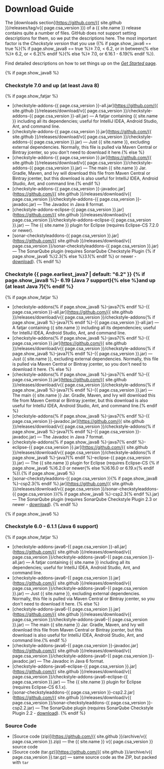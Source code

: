 # Download Guide

The [downloads section](https://github.com/{{ site.github }}/releases/tag/v{{ page.csa_version }}) of a {{ site.name }} release
contains quite a number of files. GitHub does not support setting descriptions for them, so we put the
descriptions here. The most important factor is the *Checkstyle version* that you use ({%
  if page.show_java6 == true %}{% if page.show_java8 == true %}&ge;&nbsp;7.0, &lt;&nbsp;6.2, or in between{%
  else %}&ge;&nbsp;6.2, or &lt;&nbsp;6.2{% endif %}{%
  else %}&ge;&nbsp;7.0, or 6.16.1 - 6.19{% endif %}).

<div class="alert alert-info">
  <p>Find detailed descriptions on how to set things up on the <a href="{{ site.baseurl }}/run.html"><i>Get Started</i> page</a>.</p>
</div>

{% if page.show_java8 %}
### Checkstyle 7.0 and up (at least Java&nbsp;8)
{% if page.show_fatjar %}
 - [checkstyle-addons-{{ page.csa_version }}-all.jar](https://github.com/{{ site.github }}/releases/download/v{{ page.csa_version }}/checkstyle-addons-{{ page.csa_version }}-all.jar) —
   A fatjar containing {{ site.name }} including all its dependencies; useful for IntelliJ IDEA, Android Studio, Ant,
   and command line.
 - [checkstyle-addons-{{ page.csa_version }}.jar](https://github.com/{{ site.github }}/releases/download/v{{ page.csa_version }}/checkstyle-addons-{{ page.csa_version }}.jar) —
   Just {{ site.name }}, excluding external dependencies. Normally, this file is pulled via Maven Central or Bintray
   jcenter, so you don't need to download it here.{% else %}
 - [checkstyle-addons-{{ page.csa_version }}.jar](https://github.com/{{ site.github }}/releases/download/v{{ page.csa_version }}/checkstyle-addons-{{ page.csa_version }}.jar) —
   The main {{ site.name }} Jar. Gradle, Maven, and Ivy will download this file from Maven Central or Bintray jcenter,
   but this download is also useful for IntelliJ IDEA, Android Studio, Ant, and command line.{% endif %}
 - [checkstyle-addons-{{ page.csa_version }}-javadoc.jar](https://github.com/{{ site.github }}/releases/download/v{{ page.csa_version }}/checkstyle-addons-{{ page.csa_version }}-javadoc.jar) —
   The Javadoc in Java&nbsp;8 format.
 - [checkstyle-addons-eclipse-{{ page.csa_version }}.jar](https://github.com/{{ site.github }}/releases/download/v{{ page.csa_version }}/checkstyle-addons-eclipse-{{ page.csa_version }}.jar) —
   The {{ site.name }} plugin for Eclipse (requires Eclipse-CS 7.2.0 or newer).
 - [sonar-checkstyleaddons-{{ page.csa_version }}.jar](https://github.com/{{ site.github }}/releases/download/v{{ page.csa_version }}/sonar-checkstyleaddons-{{ page.csa_version }}.jar) —
   The SonarQube plugin (requires SonarQube Checkstyle Plugin {% if page.show_java6 %}2.3{% else %}3.1{% endif %} or newer - [download](https://github.com/checkstyle/sonar-checkstyle/releases)).
{% endif %}

### Checkstyle {{ page.earliest_java7 | default: "6.2" }} {% if page.show_java8 %}- 6.19 (Java&nbsp;7 support){% else %}and up (at least Java&nbsp;7){% endif %}

{% if page.show_fatjar %}
 - [checkstyle-addons{% if page.show_java8 %}-java7{% endif %}-{{ page.csa_version }}-all.jar](https://github.com/{{ site.github }}/releases/download/v{{ page.csa_version }}/checkstyle-addons{% if page.show_java8 %}-java7{% endif %}-{{ page.csa_version }}-all.jar) —
   A fatjar containing {{ site.name }} including all its dependencies; useful for IntelliJ IDEA, Android Studio, Ant,
   and command line.
 - [checkstyle-addons{% if page.show_java8 %}-java7{% endif %}-{{ page.csa_version }}.jar](https://github.com/{{ site.github }}/releases/download/v{{ page.csa_version }}/checkstyle-addons{% if page.show_java8 %}-java7{% endif %}-{{ page.csa_version }}.jar) —
   Just {{ site.name }}, excluding external dependencies. Normally, this file is pulled via Maven Central or Bintray
   jcenter, so you don't need to download it here. {% else %}
 - [checkstyle-addons{% if page.show_java8 %}-java7{% endif %}-{{ page.csa_version }}.jar](https://github.com/{{ site.github }}/releases/download/v{{ page.csa_version }}/checkstyle-addons{% if page.show_java8 %}-java7{% endif %}-{{ page.csa_version }}.jar) —
   The main {{ site.name }} Jar. Gradle, Maven, and Ivy will download this file from Maven Central or Bintray jcenter,
   but this download is also useful for IntelliJ IDEA, Android Studio, Ant, and command line.{% endif %}
 - [checkstyle-addons{% if page.show_java8 %}-java7{% endif %}-{{ page.csa_version }}-javadoc.jar](https://github.com/{{ site.github }}/releases/download/v{{ page.csa_version }}/checkstyle-addons{% if page.show_java8 %}-java7{% endif %}-{{ page.csa_version }}-javadoc.jar) —
   The Javadoc in Java&nbsp;7 format.
 - [checkstyle-addons{% if page.show_java8 %}-java7{% endif %}-eclipse-{{ page.csa_version }}.jar](https://github.com/{{ site.github }}/releases/download/v{{ page.csa_version }}/checkstyle-addons{% if page.show_java8 %}-java7{% endif %}-eclipse-{{ page.csa_version }}.jar) —
   The {{ site.name }} plugin for Eclipse (requires Eclipse-CS {% if page.show_java6 %}6.2.0 or newer{% else %}6.16.0 or 6.19.x{% endif %}).{% if page.show_java6 %}
 - [sonar-checkstyleaddons-{{ page.csa_version }}{% if page.show_java8 %}-csp2.3{% endif %}.jar](https://github.com/{{ site.github }}/releases/download/v{{ page.csa_version }}/sonar-checkstyleaddons-{{ page.csa_version }}{% if page.show_java8 %}-csp2.3{% endif %}.jar) —
   The SonarQube plugin (requires SonarQube Checkstyle Plugin 2.3 or newer - [download](https://github.com/checkstyle-addons/sonar-checkstyle/releases)).
{% endif %}

{% if page.show_java6 %}
### Checkstyle 6.0 - 6.1.1 (Java&nbsp;6 support)

{% if page.show_fatjar %}
 - [checkstyle-addons-java6-{{ page.csa_version }}-all.jar](https://github.com/{{ site.github }}/releases/download/v{{ page.csa_version }}/checkstyle-addons-java6-{{ page.csa_version }}-all.jar) —
   A fatjar containing {{ site.name }} including all its dependencies; useful for IntelliJ IDEA, Android Studio, Ant,
   and command line.
 - [checkstyle-addons-java6-{{ page.csa_version }}.jar](https://github.com/{{ site.github }}/releases/download/v{{ page.csa_version }}/checkstyle-addons-java6-{{ page.csa_version }}.jar) —
   Just {{ site.name }}, excluding external dependencies. Normally, this file is pulled via Maven Central or Bintray
   jcenter, so you don't need to download it here. {% else %}
 - [checkstyle-addons-java6-{{ page.csa_version }}.jar](https://github.com/{{ site.github }}/releases/download/v{{ page.csa_version }}/checkstyle-addons-java6-{{ page.csa_version }}.jar) —
   The main {{ site.name }} Jar. Gradle, Maven, and Ivy will download this file from Maven Central or Bintray jcenter,
   but this download is also useful for IntelliJ IDEA, Android Studio, Ant, and command line.{% endif %}
 - [checkstyle-addons-java6-{{ page.csa_version }}-javadoc.jar](https://github.com/{{ site.github }}/releases/download/v{{ page.csa_version }}/checkstyle-addons-java6-{{ page.csa_version }}-javadoc.jar) —
   The Javadoc in Java&nbsp;6 format.
 - [checkstyle-addons-java6-eclipse-{{ page.csa_version }}.jar](https://github.com/{{ site.github }}/releases/download/v{{ page.csa_version }}/checkstyle-addons-java6-eclipse-{{ page.csa_version }}.jar) —
   The {{ site.name }} plugin for Eclipse (requires Eclipse-CS 6.1.x).
 - [sonar-checkstyleaddons-{{ page.csa_version }}-csp2.2.jar](https://github.com/{{ site.github }}/releases/download/v{{ page.csa_version }}/sonar-checkstyleaddons-{{ page.csa_version }}-csp2.2.jar) —
   The SonarQube plugin (requires SonarQube Checkstyle Plugin 2.2 - [download](https://github.com/checkstyle-addons/sonar-checkstyle/releases/tag/v2.2)).
{% endif %}

### Source Code

 - [Source code (zip)](https://github.com/{{ site.github }}/archive/v{{ page.csa_version }}.zip) —
   the {{ site.name }} v{{ page.csa_version }} source code
 - [Source code (tar.gz)](https://github.com/{{ site.github }}/archive/v{{ page.csa_version }}.tar.gz) —
   same source code as the ZIP, but packed with `tar`
